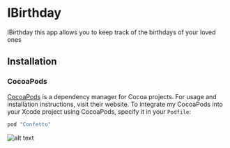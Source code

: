 # IBirthday

IBirthday this app allows you to keep track of the birthdays of your loved ones
## Installation

### CocoaPods

[CocoaPods](https://cocoapods.org) is a dependency manager for Cocoa projects. For usage and installation instructions, visit their website. To integrate my CocoaPods into your Xcode project using CocoaPods, specify it in your `Podfile`:

```ruby
pod "Confetto"
```
![alt text](https://static.tildacdn.com/tild3036-3130-4661-b464-303437343138/IBirtthday.png)
